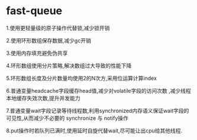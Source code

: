 # fast-queue

1.使用更轻量级的原子操作代替锁,减少锁开销

2.使用环形数组保存数据,减少gc开销

3.使用内存填充避免伪共享

4.环形数组使用分片策略,解决数组过大导致的性能下降

5.环形数组长度及分片数量均使用2的N次方,采用位运算计算index

6.普通变量headcache字段缓存head值,减少对volatile字段的访问次数 ,减少线程本地缓存失效次数,提升并发能力

7.普通变量wait字段记录等待线程数,利用synchronized内存语义保证wait字段的可见性,从而减少不必要的 synchronize 与 notify操作  

8.put操作时若队列已满时,使用延时自旋代替wait,尽可能让出cpu给其他线程.
